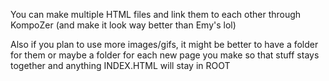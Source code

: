 You can make multiple HTML files and link them to each other through KompoZer
  (and make it look way better than Emy's lol)

Also if you plan to use more images/gifs, it might be better to have a folder for them
  or maybe a folder for each new page you make so that stuff stays together
    and anything INDEX.HTML will stay in ROOT
    
